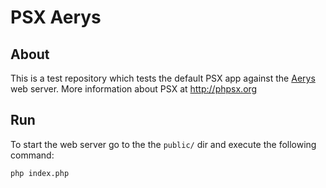 PSX Aerys
===

## About

This is a test repository which tests the default PSX app against the 
[Aerys](https://github.com/amphp/http-server) web server. More information about
PSX at http://phpsx.org

## Run

To start the web server go to the the `public/` dir and execute the following 
command:

```
php index.php
```
